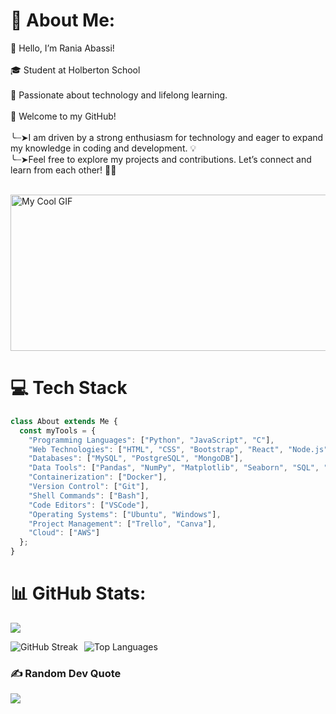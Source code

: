 # 💫 About Me:

<div>
<p>
    👋 Hello, I’m Rania Abassi!<br><br>
    🎓 Student at Holberton School<br><br>
    🚀 Passionate about technology and lifelong learning.<br><br>
    🌟 Welcome to my GitHub!<br><br>
    ╰┈➤I am driven by a strong enthusiasm for technology and eager to expand my knowledge in coding and development. 💡<br>
    ╰┈➤Feel free to explore my projects and contributions. Let’s connect and learn from each other! 🤝✨<br><br>
</p>
    <img src="https://i.imgur.com/MnRWEps.gif" alt="My Cool GIF" height="250" width="800" >


# 💻 Tech Stack
```javascript
class About extends Me { 
  const myTools = {  
    "Programming Languages": ["Python", "JavaScript", "C"],
    "Web Technologies": ["HTML", "CSS", "Bootstrap", "React", "Node.js", "Express.js", "Flask"],
    "Databases": ["MySQL", "PostgreSQL", "MongoDB"],
    "Data Tools": ["Pandas", "NumPy", "Matplotlib", "Seaborn", "SQL", "Scikit-learn", "Beautiful Soup"],
    "Containerization": ["Docker"],
    "Version Control": ["Git"],
    "Shell Commands": ["Bash"],
    "Code Editors": ["VSCode"],
    "Operating Systems": ["Ubuntu", "Windows"],
    "Project Management": ["Trello", "Canva"],
    "Cloud": ["AWS"]
  };
}
```
</div>

# 📊 GitHub Stats:
[![](https://visitcount.itsvg.in/api?id=rania3103&icon=0&color=5)](https://visitcount.itsvg.in)

<div style="display: flex; justify-content: space-between; align-items: center;">
    <div style="display: flex;">
        <img src="https://github-readme-streak-stats.herokuapp.com/?user=rania3103&theme=radical&hide_border=false" alt="GitHub Streak" style="margin-right: 10px;" />
        <img src="https://github-readme-stats.vercel.app/api/top-langs/?username=rania3103&theme=radical&hide_border=false&include_all_commits=false&count_private=false&layout=compact" alt="Top Languages" />
    </div>
</div>

### ✍️ Random Dev Quote
![](https://quotes-github-readme.vercel.app/api?type=horizontal&theme=radical)

